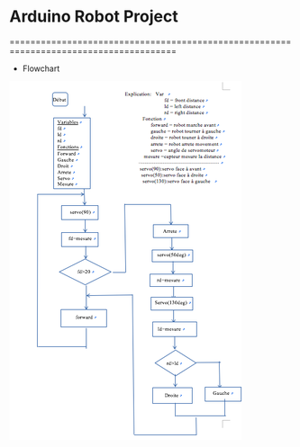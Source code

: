 # Arduino Robot Project
======================================================================================

* Flowchart

![Flowchart](https://github.com/yangyou95/Arduino-Robot-Project/raw/master/algorigramme.png)
